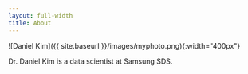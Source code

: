 ```yaml
---
layout: full-width
title: About
---
```


![Daniel Kim]({{ site.baseurl }}/images/myphoto.png){:width="400px"}

Dr. Daniel Kim is a data scientist at Samsung SDS. 
